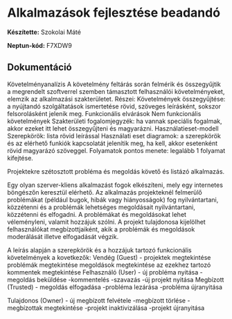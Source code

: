 # Alkalmazások fejlesztése beadandó

**Készítette:** Szokolai Máté

**Neptun-kód:** F7XDW9

## Dokumentáció


Követelményanalízis
A követelmény feltárás során felmérik és összegyűjtik a megrendelt szoftverrel szemben támasztott felhasználói követelményeket, elemzik az alkalmazási szakterületet. Részei:
Követelmények összegyűjtése: a nyújtandó szolgáltatások ismertetése rövid, szöveges leírásként, sokszor felsorolásként jelenik meg.
Funkcionális elvárások
Nem funkcionális követelmények
Szakterületi fogalomjegyzék: ha vannak speciális fogalmak, akkor ezeket itt lehet összegyűjteni és magyarázni.
Használatieset-modell
Szerepkörök: lista rövid leírással
Használati eset diagramok: a szerepkörök és az elérhető funkiók kapcsolatát jelenítik meg, ha kell, akkor esetenként rövid magyarázó szöveggel.
Folyamatok pontos menete: legalább 1 folyamat kifejtése.

Projektekre szétosztott probléma és megoldás követő és listázó alkalmazás.

Egy olyan szerver-kliens alkalmazást fogok elkészíteni, mely egy internetes böngészőn keresztül elérhető. Az alkalmazás projekteknél felmerülő problémákat (például bugok, hibák vagy hiányosságok) fog nyilvántartani, közzétenni és a problémák lehetséges megoldásait nyilvántartani, közzétenni és elfogadni.
A problémákat és megoldásokat lehet véleményleni, valamit hozzájuk szólni.
A projekt tulajdonosa kijelölhet felhasználókat megbízottjaiként, akik a problémák és megoldások moderálását illetve elfogadását végzik.

A leírás alapján a szerepkörök és a hozzájuk tartozó funkcionális követelmények a kovetkezők:
Vendég (Guest) - projektek megtekintése
problémák megtekintése
megoldások megtekintése
az ezekhez tartozó kommentek megtekintése
Felhasználó (User) - új probléma nyitása
-megoldás beküldése
-kommentelés
-szavazás
-új projekt nyitása
Megbízott (Trusted) - megoldás elfogadása
-probléma lezárása
-probléma újranyitása

Tulajdonos (Owner) - új megbízott felvétele
-megbízott törlése
-megbízottak megtekintése
-projekt inaktivizálása
-projekt újranyitása


